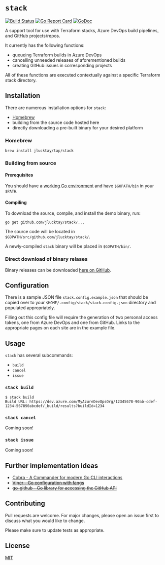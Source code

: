 # `stack`

[![Build Status][drone-badge]][drone]
[![Go Report Card][goreportcard-badge]][goreportcard]
[![GoDoc][godoc-badge]][godoc]

A support tool for use with Terraform stacks, Azure DevOps build pipelines, and GitHub projects/repos.

It currently has the following functions:

- queueing Terraform builds in Azure DevOps
- cancelling unneeded releases of aforementioned builds
- creating GitHub issues in corresponding projects

All of these functions are executed contextually against a specific Terraform stack directory.

## Installation

There are numerous installation options for `stack`:

- [Homebrew](https://brew.sh/)
- building from the source code hosted here
- directly downloading a pre-built binary for your desired platform

### Homebrew

``` shell
brew install jlucktay/tap/stack
```

### Building from source

#### Prerequisites

You should have a [working Go environment](https://golang.org/doc/install) and have `$GOPATH/bin` in your `$PATH`.

#### Compiling

To download the source, compile, and install the demo binary, run:

``` shell
go get github.com/jlucktay/stack/...
```

The source code will be located in `$GOPATH/src/github.com/jlucktay/stack/`.

A newly-compiled `stack` binary will be placed in `$GOPATH/bin/`.

### Direct download of binary relases

Binary releases can be downloaded [here on GitHub](https://github.com/jlucktay/stack/releases/latest).

## Configuration

There is a sample JSON file `stack.config.example.json` that should be copied over to your
`$HOME/.config/stack/stack.config.json` directory and populated appropriately.

Filling out this config file will require the generation of two personal access tokens, one from Azure DevOps and one
from GitHub. Links to the appropriate pages on each site are in the example file.

## Usage

`stack` has several subcommands:

- `build`
- `cancel`
- `issue`

### `stack build`

``` console
$ stack build
Build URL: https://dev.azure.com/MyAzureDevOpsOrg/12345678-90ab-cdef-1234-567890abcdef/_build/results?buildId=1234
```

### `stack cancel`

Coming soon!

### `stack issue`

Coming soon!

## Further implementation ideas

- [Cobra - A Commander for modern Go CLI interactions](https://github.com/spf13/cobra)
- ~~[Viper - Go configuration with fangs](https://github.com/spf13/viper)~~
- ~~[go-github - Go library for accessing the GitHub API](https://github.com/google/go-github)~~

## Contributing

Pull requests are welcome. For major changes, please open an issue first to discuss what you would like to change.

Please make sure to update tests as appropriate.

## License

[MIT](https://choosealicense.com/licenses/mit/)

<!-- Badges and associated links -->
[drone-badge]: https://cloud.drone.io/api/badges/jlucktay/stack/status.svg
[drone]: https://cloud.drone.io/jlucktay/stack
[goreportcard-badge]: https://goreportcard.com/badge/github.com/jlucktay/stack
[goreportcard]: https://goreportcard.com/report/github.com/jlucktay/stack
[godoc-badge]: https://godoc.org/github.com/jlucktay/stack?status.svg
[godoc]: https://godoc.org/github.com/jlucktay/stack
